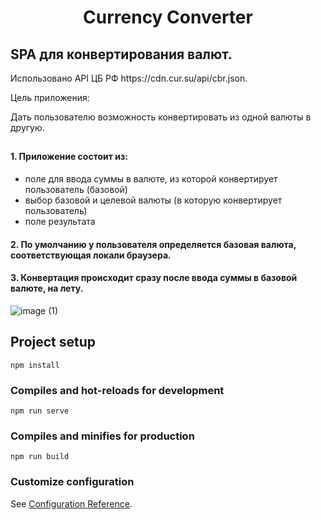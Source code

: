 <h1 align="center">Currency Converter</h1>

## SPA для конвертирования валют.
<p>Использовано API ЦБ РФ https://cdn.cur.su/api/cbr.json.</p>
<p>Цель приложения:</p>
<p>Дать пользователю возможность конвертировать из одной валюты в другую.</p>

##
#### 1. Приложение состоит из:
  - поле для ввода суммы в валюте, из которой конвертирует пользователь (базовой)
  - выбор базовой и целевой валюты (в которую конвертирует пользователь)
  - поле результата
#### 2. По умолчанию у пользователя определяется базовая валюта, соответствующая локали браузера.
#### 3. Конвертация происходит сразу после ввода суммы в базовой валюте, на лету.

![image (1)](https://user-images.githubusercontent.com/87431718/191267355-b02b5b34-59bc-4660-845e-a2baed41994d.png)


## Project setup
```
npm install
```

### Compiles and hot-reloads for development
```
npm run serve
```

### Compiles and minifies for production
```
npm run build
```


### Customize configuration
See [Configuration Reference](https://cli.vuejs.org/config/).
